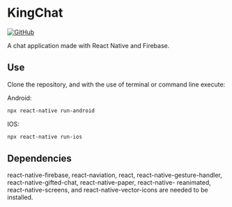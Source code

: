 # KingChat
[![GitHub](https://img.shields.io/github/license/kiansalehi/kingchat)](https://github.com/KianSalehi/KingChat/blob/main/LICENSE)

A chat application made with React Native and Firebase.

## Use
Clone the repository, and with the use of terminal or command line execute:

Android:
```bash
npx react-native run-android
```
IOS:
```bash
npx react-native run-ios
```

## Dependencies
react-native-firebase, react-naviation, react, react-native-gesture-handler, react-native-gifted-chat, react-native-paper, react-native- reanimated, react-native-screens, and react-native-vector-icons are needed to be installed.
